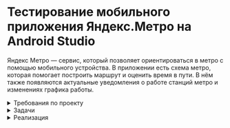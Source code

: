 # Тестирование мобильного приложения Яндекс.Метро на Android Studio



Яндекс Метро — сервис, который позволяет ориентироваться в метро с помощью
мобильного устройства. В приложении есть схема метро, которая помогает
построить маршрут и оценить время в пути. В нём также появляются актуальные
уведомления о работе станций метро и изменениях графика работы.


<details> <summary> Требования по проекту </summary>

#### Макеты 
Макеты расположены по [ссылке](https://www.figma.com/file/RzH5SqcLWrIPnQQW2fmitu/Metro-Dev?node-id=0%3A1)

 #### Архитектура приложения. 
Яндекс Метро — это нативное приложение. Устанавливается на мобильное
устройство пользователя.

#### Поддерживаемые окружения
Поддерживаемые операционные системы: Android 9/10/11/12, iOS 13/14.
Разрешения экранов: 360x640, 375x812, 1080х1920.

#### Интерфейс.
В интерфейсе есть две функциональные области:
- карта метро,
- область ввода станций метро.


#### Карта.

Карта двумерная. Можно перемещать свайпом. Масштабируется пинчем и
спредом.
В стартовом состоянии:
- Если геолокация устройства пользователя определяется в городе с метро, то
активной отмечена станция «Откуда», ближе к которой находится устройство.
- Если геолокация устройства пользователя определяется в городе без метро,
то станция «Откуда» не отмечена.
Как отмечается активная станция — см. на макетах.


#### Построение маршруты.

Маршрут построится, только если заполнить поля «Откуда» и «Куда». Маршруты
на карте интерактивные — пользователь может выбирать тапом станции.

**Пользователь может построить маршрут:**
- **введя название станций в полях «Откуда» и «Куда»;**
- **выбрав станции тапом на карте, если включена опция «Выбор станции
касанием» в настройках;**
- **выбрав ранее построенный маршрут или станцию в истории маршрутов.**


#### Поля ввода «Откуда» и «Куда».

В стартовом состоянии в поле «Откуда»:
- Если геолокация устройства пользователя определяется в городе с метро, то
указана станция, ближе к которой находится устройство.
- Если геолокация устройства пользователя определяется в городе без метро,
то поле пустое.

Пользователь может поменять местами названия станций в полях с помощью
кнопки со стрелочками. Если одно поле пустое, то при нажатии кнопки, название
станции перемещается между полями. Подробнее о работе кнопки при
заполненных полях и построенном маршруте см. в разделе «Информация о
маршруте». В альбомной ориентации поля отображаются в левом нижнем углу, подробнее см. на макетах.


#### Ограничения полей для построения маршрута.

| Название | Тип поля | Возможные значения|Обязательность|
| ----- | :-------: |:-------: |:-------: |
| Откуда  |  текстовое поле |Только буквы русского алфавита, цифры, пробел, тире. Длина не менее 1 и не более 50 символов. Пробелы до и после адреса исчезают при снятии фокуса. Если пользователь соблюдает правила ввода и под введённые символы попадает название станции, то оно отображается для выбора. Если правила не соблюдаются или станций, соответствующих введённым символам, не обнаружилось, станция не отображается. |Да|
| Куда |  текстовое поле |Только буквы русского алфавита, цифры, пробел, тире. Длина не менее 1 и не более 50 символов. Пробелы до и после адреса исчезают при снятии фокуса. Если пользователь соблюдает правила ввода и под введённые символы попадает название станции, то оно отображается для выбора. Если правила не соблюдаются или станций, соответствующих введённым символам, не обнаружилось, станция не отображается.|Да|

#### Выбор станции на карте.

Пользователь может выбрать станцию маршрута на карте:
- **тапом, если включена опция «Выбор станции касанием» в настройках,**
- введя название в поле «Откуда» или «Куда»,
- нажав в карточке станции кнопку «Отсюда» или «Сюда».
  
**Если станция не была выбрана раньше, то при выборе эта станция**
**выделяется, всплывает её карточка. Если станция уже была выбрана**
**раньше, сразу всплывает карточка.**

Как выглядит станция в разных режимах — см. макеты.

#### Карточка станции.

В карточке станции доступны кнопки выбора точки маршрута: «Отсюда» и «Сюда».

У карточки несколько состояний и переходов:
- Если пользователь ещё не выбирал станции для построения маршрута, то при
нажатии кнопки карточка закрывается, в поле ввода названия станции
добавляется название выбранной станции.
- Если после нажатия кнопки строится маршрут, то карточка станции
закрывается.
- Если пользователь нажимает «Отсюда» или «Сюда» на той же станции, что
уже была выбрана, но в другой последовательности, то точки А и В и названия
станций в полях «Отсюда» и «Куда» меняются местами.

Также в карточке отображается:
- название станции;
- номер и название линии метро;
- время открытия и закрытия станции;
- блок с Яндекс Картой и кнопкой «Показать выходы»;
- блок с Яндекс Go;
- кнопка «Добавить станцию в избранное»;
- кнопка «Сообщить об ошибке».
  
Пользователь может свайпом вверх открыть всю карточку станции.
Пользователь может закрыть карточку станции свайпом вниз или нажав на кнопку с крестиком. 

Расположение элементов см. на макетах.
В альбомной ориентации карточка отображается в левом углу экрана, подробнее
см. на макетах.


#### История о маршруте.

Окно с историей о маршруте раскрывается при нажатии на поля «Откуда» и
«Куда». В истории сохраняются как маршруты, так и названия выбранных станций. 

Маршрут и выбранные станции сохраняются в истории после того, как
пользователь построил маршрут.

Маршрут хранится только один — последний построенный.

**Новые станции появляются сверху списка в истории, а станция, которая**
**была первой в списке становится последней.**

**История должна сохраняться в следующих версиях приложения.**

Пользователь может закрыть окно с помощью кнопки «Отменить».


#### Логика построения маршрута.

Маршрут можно построить, только если заполнить поля «Откуда» и «Куда». Как на карте отображается построенный маршрут — см. в макетах.

После построения маршрута всплывает окно с информацией о маршруте.

Пользователь может сбросить маршрут тапом на крестик в окне информации о
маршруте. При закрытии маршрута в поле «Откуда» сохраняется начальная
станция из последнего маршрута. Поле «Куда» и маршрут на схеме сбрасываются, выделение станций пропадает (кроме начальной станции).


#### Информация о маршруте.

Окно с информацией о маршруте открывается после того, как пользователь
выбрал станции маршрута. В альбомной ориентации окно отображается в левом
углу экрана, подробнее см. на макетах.

Пользователь может поменять местами названия станций в полях с помощью
кнопки со стрелочками.

По умолчанию в окне отображаются:
- графические элементы;
- общее время в пути;
- временной интервал маршрута: время отправления и прибытия;
- количество пересадок, если они есть;
- кнопка «Детали маршрута»;
- кнопка «Закрыть»;
- поля «Откуда» и «Куда».
  
Подробности см. на макетах.

**Если текущее время превышает время окончания маршрута, то временной**
**интервал маршрута обновляется. Например, если изначально время**
**маршрута было указано в интервале с 10:45 до 11:00, но текущее время —**
**уже 11:01, то интервал обновится.**

Пользователь может свернуть окно свайпом вниз. Останется только время в пути и названия станций маршрута.

Окно можно закрыть при нажатии на кнопку с крестиком. Маршрут сбросится —
см. блок «Логика построения маршрута».

В портретной ориентации окно разворачивается свайпом вверх. Откроется
детальная информация о маршруте. Также в детали можно попасть по нажатию кнопки «Детали маршрута».

#### Детали маршрута.

В деталях маршрута отображаются:
- участки маршрута, разделённые сообщениями о пересадке;
- сообщение об удобных вагонах для посадки;
- картинка с указанием удобных вагонов;
- станции отправления и прибытия;
- пересадочные станции;
- промежуточные станции;
- кнопка i;
- событие на станции;
- название станции, номер линии и иконка сервиса — для станций,
расположенных в начале каждого участка

**При смене ориентации с портретной на ландшафтную детали маршрута
отображаются в левой части экрана.**

Пользователь может закрыть окно с деталями маршрута либо свайпом вниз, либо
нажав кнопку «Закрыть». В этом случае отображается информация о маршруте —
см. блок «Информация о маршруте». Построенный маршрут не сбрасывается.

#### Смена ориентации экрана.

**При смене ориентации экрана масштаб построенного маршрута сохраняется**
**в том состоянии, которое выбрал пользователь.**

Построенный маршрут должен вписываться в отведённую область экрана на
карте.

**Карточки маршрута, станции и настроек сохраняют своё положение при**
**переходе из портретной ориентации в альбомную и обратно: свёрнутые**
**остаются свёрнутыми, открытые — открытыми, среднее положение**
**переходит в среднее.**

#### Логика работы лонг-тапа по станции метро.

**При нажатии на станцию при помощи лонг-тапа открывается окно карточки
станции с кнопками «Отсюда» и «Сюда». При этом схема остаётся в том же
положении, которое выбрал пользователь.**

При нажатии на станцию и перемещении фокуса на другую станцию окно карточки
станции остаётся открытым, в ней отображается информация о той станции, на
которую сместился фокус.

**Если пользователь отпустил лонг-тап, а фокус был в пустой области карты,
то окно карточки станции закроется.**

#### Настройки.

В настройках пользователь может выбрать город, язык и тему, а также очистить
историю поиска, узнать версию приложения и оставить обратную связь.

#### Язык.

В текущей версии пользователь может выбрать один из двух языков: русский или
английский.

#### Тема.

Пользователь может выбрать тёмную тему:
- Если тёмная тема выключена, то отображается светлая.
- Если тёмная тема включена, то пользовательский интерфейс отображается в
тёмном цвете.
- Если выставлен режим «Автоматически», то тема меняется автоматически: со
светлой на тёмную в 18:00, с тёмной на светлую в 6:00. Время московское.

#### Очистить историю поиска.

Пользователь может очистить историю поиска и маршрутов, нажав кнопку
«Очистить историю поиска». Откроется всплывающее окно с подтверждением
удаления. При нажатии кнопки «Удалить» история поиска и маршрутов удаляется.

#### О приложении.
Пользователь может посмотреть версию сборки приложения и дополнительную
информацию.

#### Обратная связь.
Пользователь может оставить обратную связь. При нажатии на кнопку «Обратная
связь» происходит переход в окно службы поддержки с помощью Webview.

#### Авиарежим или отсутствие соединения
**При отсутствии интернет-соединения появляется уведомление об ошибке.**

 </details>

 <details> <summary> Задачи </summary>

#### Постановка задачи 

Команда Яндекс Метро сделала рефакторинг мобильного приложения на Android — внесла правки в код. Чтобы выпустить новую версию, предварительно нужно: 
- протестировать те части продукта, которых коснулись изменения;
- провести регрессионное тестирование и убедиться, что новую версию можно заливать в стор.
- По результатам проверок необходимо предоставить отчёт о тестировании.
- 
#### Задание 1. Подготовка к функциональному тестированию

Требования, которые затронул рефакторинг приложения, выделили полужирным шрифтом. Теперь нужно написать к ним тесты. Оформить проверки в виде чек-листа.

#### Задание 2. Подготовка к регрессионному тестированию
 
Кроме проверок функциональности, затронутой рефакторингом, нужно провести регрессионное тестирование. Для этого написать чек-лист, который учитывает особенности мобильного приложения: 
- Определить, какая функциональность Яндекс Метро взаимодействует с мобильным устройством.
- Зафиксировать мобильные проверки, которые связаны с этой функциональностью.
- Учесть проверки, которые необходимы для любого мобильного приложения.

#### Задание 3. Подготовка к регрессионному тестированию

Протестировать мобильное приложение по своим чек-листам.
Завести баг-репорты в YouTrack.

По итогам прошлого релиза команда определила, на каком устройстве возникает больше всего багов. Поэтому сейчас решили тестировать именно на этой конфигурации: Honor 8, ОС Android 9.0 Pie, разрешение экрана 1080х1920, диагональ 5.5. Важно: тестирование необходимо провести на эмуляторе Android Studio. 

#### Задание 4. Отчёт о тестировании

Оформить проделанную работу в виде отчёта.

  </details>

 <details> <summary> Реализация </summary> 
 
 #### Тестовая документация включающая в себя: Чек-листы по функциональному тестированию,чек-листы по регрессионному тестированию, Баг-репорты.

  [Проект спринта](https://docs.google.com/document/d/12jY1rNEM2BpT8OAEgMLNk1_7PpBLastcn2LdIErv_k8/edit)

 </details>